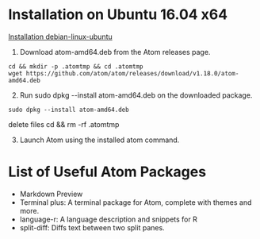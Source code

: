# Installation on Ubuntu 16.04 x64 



[Installation debian-linux-ubuntu](https://github.com/atom/atom#debian-linux-ubuntu)
1. Download atom-amd64.deb from the Atom releases page.
```
cd && mkdir -p .atomtmp && cd .atomtmp
wget https://github.com/atom/atom/releases/download/v1.18.0/atom-amd64.deb
```
2. Run sudo dpkg --install atom-amd64.deb on the downloaded package.
```
sudo dpkg --install atom-amd64.deb
```
delete files 
cd && rm -rf .atomtmp

3. Launch Atom using the installed atom command.



# List of Useful Atom Packages

- Markdown Preview  
- Terminal plus: A terminal package for Atom, complete with themes and more.  
- language-r: A language description and snippets for R  
- split-diff: Diffs text between two split panes. 
